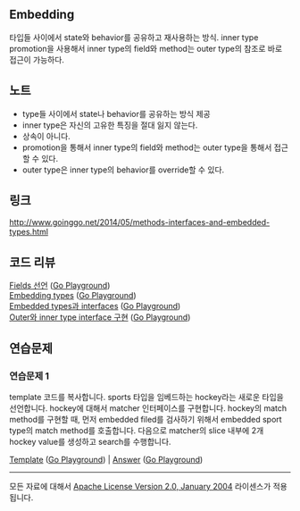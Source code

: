 ## Embedding

타입들 사이에서 state와 behavior를 공유하고 재사용하는 방식. inner type promotion을 사용해서 inner type의 field와 method는 outer type의 참조로 바로 접근이 가능하다.

## 노트

* type들 사이에서 state나 behavior를 공유하는 방식 제공
* inner type은 자신의 고유한 특징을 절대 잃지 않는다.
* 상속이 아니다.
* promotion을 통해서 inner type의 field와 method는 outer type을 통해서 접근할 수 있다.
* outer type은 inner type의 behavior를 override할 수 있다.

## 링크

http://www.goinggo.net/2014/05/methods-interfaces-and-embedded-types.html

## 코드 리뷰

[Fields 선언](example1/example1.go) ([Go Playground](https://play.golang.org/p/VlB7DYptWo))  
[Embedding types](example2/example2.go) ([Go Playground](https://play.golang.org/p/7Ei_9niqPQ))  
[Embedded types과 interfaces](example3/example3.go) ([Go Playground](https://play.golang.org/p/zD8RFvJ3m5))  
[Outer와 inner type interface 구현](example4/example4.go) ([Go Playground](https://play.golang.org/p/5NyvAgU__u))

## 연습문제

### 연습문제 1

template 코드를 복사합니다. sports 타입을 임베드하는 hockey라는 새로운 타입을 선언합니다. hockey에 대해서 matcher 인터페이스를 구현합니다. hockey의 match method를 구현할 때, 먼저 embedded filed를 검사하기 위해서 embedded sport type의 match method를 호출합니다. 다음으로 matcher의 slice 내부에 2개 hockey value를 생성하고 search를 수행합니다.

[Template](exercises/template1/template1.go) ([Go Playground](https://play.golang.org/p/dK0FnSnnRz)) |
[Answer](exercises/exercise1/exercise1.go) ([Go Playground](https://play.golang.org/p/ZeOIYmIw-r))
___
모든 자료에 대해서 [Apache License Version 2.0, January 2004](http://www.apache.org/licenses/LICENSE-2.0) 라이센스가 적용됩니다.
